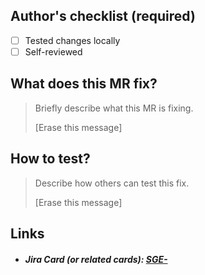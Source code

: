 ## Author's checklist (required)

- [ ] Tested changes locally
- [ ] Self-reviewed

## What does this MR fix?

> Briefly describe what this MR is fixing.
>
> [Erase this message]

## How to test?

> Describe how others can test this fix.
>
> [Erase this message]

## Links

- ##### Jira Card (or related cards): [SGE-](https://fretebras.atlassian.net/browse/SGE-)
